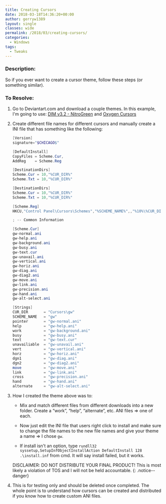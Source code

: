 ```yaml
---
title: Creating Cursors
date: 2018-03-18T14:36:20+00:00
author: gerryw1389
layout: single
classes: wide
permalink: /2018/03/creating-cursors/
categories:
  - Windows
tags:
  - Tweaks
---
```

<!--more-->

### Description:

So if you ever want to create a cursor theme, follow these steps (or something similar).

### To Resolve:

1. Go to Deviantart.com and download a couple themes. In this example, I'm going to use: [DIM v3.2 - NitroGreen](https://blooguy.deviantart.com/art/DIM-v3-1-NitroGreen-578318821) and [Oxygen Cursors](https://lavalon.deviantart.com/art/Oxygen-Cursors-76614092)

2. Create different file names for different cursors and manually create a INI file that has something like the following:

   ```powershell
   [Version]
   signature="$CHICAGO$"

   [DefaultInstall]
   CopyFiles = Scheme.Cur, 
   AddReg    = Scheme.Reg

   [DestinationDirs]
   Scheme.Cur = 10,"%CUR_DIR%"
   Scheme.Txt = 10,"%CUR_DIR%"

   [DestinationDirs]
   Scheme.Cur = 10,"%CUR_DIR%"
   Scheme.Txt = 10,"%CUR_DIR%"

   [Scheme.Reg]
   HKCU,"Control Panel\Cursors\Schemes","%SCHEME_NAME%",,"%10%\%CUR_DIR%\%pointer%,%10%\%CUR_DIR%\%help%,%10%\%CUR_DIR%\%work%,%10%\%CUR_DIR%\%busy%,%10%\%CUR_DIR%\%cross%,%10%\%CUR_DIR%\%Text%,%10%\%CUR_DIR%\%Hand%,%10%\%CUR_DIR%\%unavailiable%,%10%\%CUR_DIR%\%Vert%,%10%\%CUR_DIR%\%Horz%,%10%\%CUR_DIR%\%Dgn1%,%10%\%CUR_DIR%\%Dgn2%,%10%\%CUR_DIR%\%move%,%10%\%CUR_DIR%\%alternate%,%10%\%CUR_DIR%\%link%"

   ; -- Common Information

   [Scheme.Cur]
   gw-normal.ani
   gw-help.ani
   gw-background.ani
   gw-busy.ani
   gw-text.cur
   gw-unavail.ani
   gw-vertical.ani
   gw-horiz.ani
   gw-diag.ani
   gw-diag2.ani
   gw-move.ani
   gw-link.ani
   gw-precision.ani
   gw-hand.ani
   gw-alt-select.ani

   [Strings]
   CUR_DIR       = "Cursors\gw"
   SCHEME_NAME   = "gw"
   pointer       = "gw-normal.ani"
   help          = "gw-help.ani"
   work          = "gw-background.ani"
   busy          = "gw-busy.ani"
   text          = "gw-text.cur"
   unavailiable  = "gw-unavail.ani"
   vert          = "gw-vertical.ani"
   horz          = "gw-horiz.ani"
   dgn1          = "gw-diag.ani"
   dgn2          = "gw-diag2.ani"
   move          = "gw-move.ani"
   link          = "gw-link.ani"
   cross         = "gw-precision.ani"
   hand          = "gw-hand.ani"
   alternate     = "gw-alt-select.ani"
   ```

3. How I created the theme above was to:

   - Mix and match different files from different downloads into a new folder. Create a &#8220;work&#8221;, &#8220;help&#8221;, &#8220;alternate&#8221;, etc. ANI files => one of each.

   - Now just edit the INI file that users right click to install and make sure to change the file names to the new file names and give your theme a name => I chose `gw`.

   - If install isn't an option, type `rundll32 syssetup,SetupInfObjectInstallAction DefaultInstall 128 .\install.inf` from cmd. It will say install failed, but it works.

   DISCLAIMER: DO NOT DISTRIBUTE YOUR FINAL PRODUCT! This is most likely a violation of TOS and I will not be held accountable.
   {: .notice--danger}

4. This is for testing only and should be deleted once completed. The whole point is to understand how cursors can be created and distributed if you know how to create custom ANI files.
